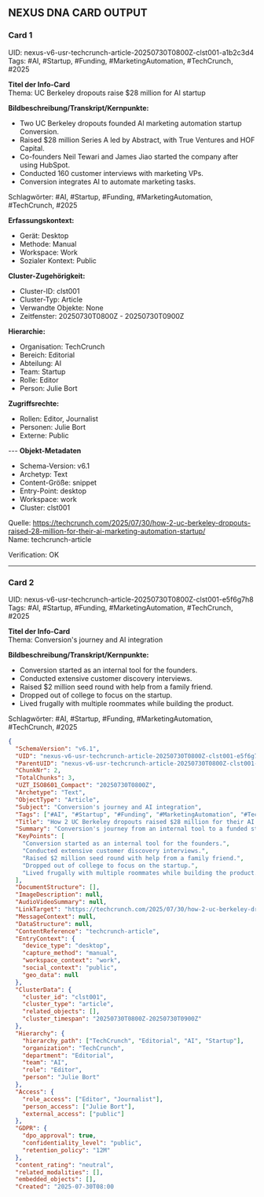 ## NEXUS DNA CARD OUTPUT

### Card 1

UID: nexus-v6-usr-techcrunch-article-20250730T0800Z-clst001-a1b2c3d4  
Tags: #AI, #Startup, #Funding, #MarketingAutomation, #TechCrunch, #2025

**Titel der Info-Card**  
Thema: UC Berkeley dropouts raise $28 million for AI startup

**Bildbeschreibung/Transkript/Kernpunkte:**
- Two UC Berkeley dropouts founded AI marketing automation startup Conversion.
- Raised $28 million Series A led by Abstract, with True Ventures and HOF Capital.
- Co-founders Neil Tewari and James Jiao started the company after using HubSpot.
- Conducted 160 customer interviews with marketing VPs.
- Conversion integrates AI to automate marketing tasks.

Schlagwörter: #AI, #Startup, #Funding, #MarketingAutomation, #TechCrunch, #2025



**Erfassungskontext:**
- Gerät: Desktop
- Methode: Manual
- Workspace: Work
- Sozialer Kontext: Public

**Cluster-Zugehörigkeit:**
- Cluster-ID: clst001
- Cluster-Typ: Article
- Verwandte Objekte: None
- Zeitfenster: 20250730T0800Z - 20250730T0900Z

**Hierarchie:**
- Organisation: TechCrunch
- Bereich: Editorial
- Abteilung: AI
- Team: Startup
- Rolle: Editor
- Person: Julie Bort

**Zugriffsrechte:**
- Rollen: Editor, Journalist
- Personen: Julie Bort
- Externe: Public

--- **Objekt-Metadaten**
- Schema-Version: v6.1
- Archetyp: Text
- Content-Größe: snippet
- Entry-Point: desktop
- Workspace: work
- Cluster: clst001

Quelle: https://techcrunch.com/2025/07/30/how-2-uc-berkeley-dropouts-raised-28-million-for-their-ai-marketing-automation-startup/  
Name: techcrunch-article

Verification: OK

---

### Card 2

UID: nexus-v6-usr-techcrunch-article-20250730T0800Z-clst001-e5f6g7h8  
Tags: #AI, #Startup, #Funding, #MarketingAutomation, #TechCrunch, #2025

**Titel der Info-Card**  
Thema: Conversion's journey and AI integration

**Bildbeschreibung/Transkript/Kernpunkte:**
- Conversion started as an internal tool for the founders.
- Conducted extensive customer discovery interviews.
- Raised $2 million seed round with help from a family friend.
- Dropped out of college to focus on the startup.
- Lived frugally with multiple roommates while building the product.

Schlagwörter: #AI, #Startup, #Funding, #MarketingAutomation, #TechCrunch, #2025

```json
{
  "SchemaVersion": "v6.1",
  "UID": "nexus-v6-usr-techcrunch-article-20250730T0800Z-clst001-e5f6g7h8",
  "ParentUID": "nexus-v6-usr-techcrunch-article-20250730T0800Z-clst001-rootuid",
  "ChunkNr": 2,
  "TotalChunks": 3,
  "UZT_ISO8601_Compact": "20250730T0800Z",
  "Archetype": "Text",
  "ObjectType": "Article",
  "Subject": "Conversion's journey and AI integration",
  "Tags": ["#AI", "#Startup", "#Funding", "#MarketingAutomation", "#TechCrunch", "#2025"],
  "Title": "How 2 UC Berkeley dropouts raised $28 million for their AI marketing automation startup",
  "Summary": "Conversion's journey from an internal tool to a funded startup with AI integration.",
  "KeyPoints": [
    "Conversion started as an internal tool for the founders.",
    "Conducted extensive customer discovery interviews.",
    "Raised $2 million seed round with help from a family friend.",
    "Dropped out of college to focus on the startup.",
    "Lived frugally with multiple roommates while building the product."
  ],
  "DocumentStructure": [],
  "ImageDescription": null,
  "AudioVideoSummary": null,
  "LinkTarget": "https://techcrunch.com/2025/07/30/how-2-uc-berkeley-dropouts-raised-28-million-for-their-ai-marketing-automation-startup/",
  "MessageContext": null,
  "DataStructure": null,
  "ContentReference": "techcrunch-article",
  "EntryContext": {
    "device_type": "desktop",
    "capture_method": "manual",
    "workspace_context": "work",
    "social_context": "public",
    "geo_data": null
  },
  "ClusterData": {
    "cluster_id": "clst001",
    "cluster_type": "article",
    "related_objects": [],
    "cluster_timespan": "20250730T0800Z-20250730T0900Z"
  },
  "Hierarchy": {
    "hierarchy_path": ["TechCrunch", "Editorial", "AI", "Startup"],
    "organization": "TechCrunch",
    "department": "Editorial",
    "team": "AI",
    "role": "Editor",
    "person": "Julie Bort"
  },
  "Access": {
    "role_access": ["Editor", "Journalist"],
    "person_access": ["Julie Bort"],
    "external_access": ["public"]
  },
  "GDPR": {
    "dpo_approval": true,
    "confidentiality_level": "public",
    "retention_policy": "12M"
  },
  "content_rating": "neutral",
  "related_modalities": [],
  "embedded_objects": [],
  "Created": "2025-07-30T08:00
